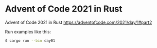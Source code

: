 # Advent of Code 2021 in Rust

Advent of Code 2021 in Rust https://adventofcode.com/2021/day/1#part2

Run examples like this:

```bash
$ cargo run --bin day01
```
